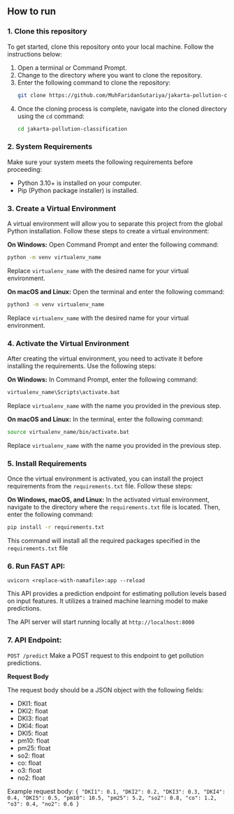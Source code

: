 ## How to run

### 1. Clone this repository
To get started, clone this repository onto your local machine. Follow the instructions below:

1. Open a terminal or Command Prompt.
2. Change to the directory where you want to clone the repository.
3. Enter the following command to clone the repository:
   ```bash
   git clone https://github.com/MuhFaridanSutariya/jakarta-pollution-classification.git
   ```
4. Once the cloning process is complete, navigate into the cloned directory using the `cd` command:
   ```bash
   cd jakarta-pollution-classification
   ```

### 2. System Requirements
Make sure your system meets the following requirements before proceeding:
- Python 3.10+ is installed on your computer.
- Pip (Python package installer) is installed.

### 3. Create a Virtual Environment
A virtual environment will allow you to separate this project from the global Python installation. Follow these steps to create a virtual environment:

**On Windows:**
Open Command Prompt and enter the following command:
```bash
python -m venv virtualenv_name
```
Replace `virtualenv_name` with the desired name for your virtual environment.

**On macOS and Linux:**
Open the terminal and enter the following command:
```bash
python3 -m venv virtualenv_name
```
Replace `virtualenv_name` with the desired name for your virtual environment.

### 4. Activate the Virtual Environment
After creating the virtual environment, you need to activate it before installing the requirements. Use the following steps:

**On Windows:**
In Command Prompt, enter the following command:
```bash
virtualenv_name\Scripts\activate.bat
```
Replace `virtualenv_name` with the name you provided in the previous step.

**On macOS and Linux:**
In the terminal, enter the following command:
```bash
source virtualenv_name/bin/activate.bat
```
Replace `virtualenv_name` with the name you provided in the previous step.

### 5. Install Requirements
Once the virtual environment is activated, you can install the project requirements from the `requirements.txt` file. Follow these steps:

**On Windows, macOS, and Linux:**
In the activated virtual environment, navigate to the directory where the `requirements.txt` file is located. Then, enter the following command:
```bash
pip install -r requirements.txt
```
This command will install all the required packages specified in the `requirements.txt` file

### 6. Run FAST API:

``uvicorn <replace-with-namafile>:app --reload``

This API provides a prediction endpoint for estimating pollution levels based on input features. It utilizes a trained machine learning model to make predictions.

The API server will start running locally at `http://localhost:8000`

### 7. API Endpoint:

`POST /predict`
Make a POST request to this endpoint to get pollution predictions.

<b>Request Body</b>

The request body should be a JSON object with the following fields:

- DKI1: float
- DKI2: float
- DKI3: float
- DKI4: float
- DKI5: float
- pm10: float
- pm25: float
- so2: float
- co: float
- o3: float
- no2: float

Example request body:
`
{
    "DKI1": 0.1,
    "DKI2": 0.2,
    "DKI3": 0.3,
    "DKI4": 0.4,
    "DKI5": 0.5,
    "pm10": 10.5,
    "pm25": 5.2,
    "so2": 0.8,
    "co": 1.2,
    "o3": 0.4,
    "no2": 0.6
}
`

